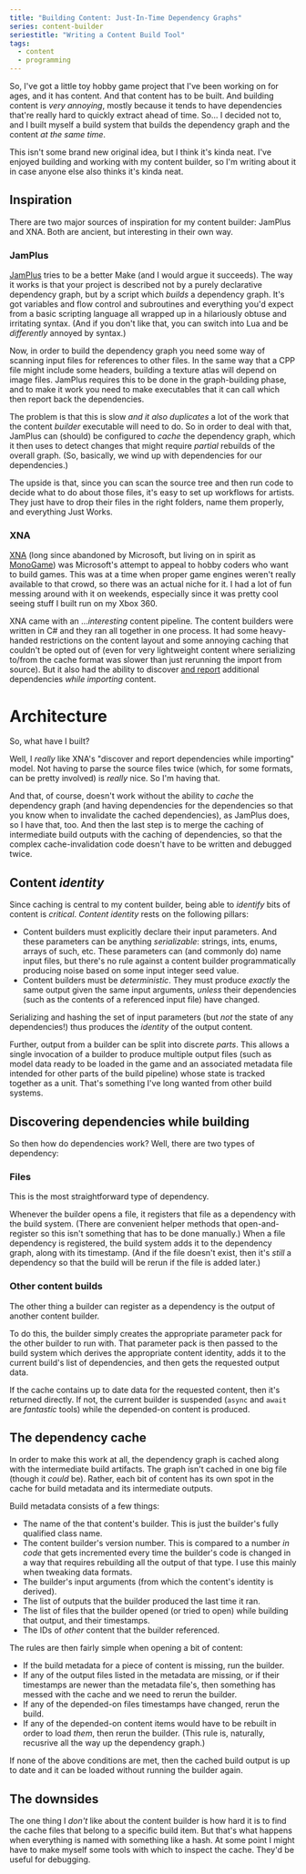 ```yaml
---
title: "Building Content: Just-In-Time Dependency Graphs"
series: content-builder
seriestitle: "Writing a Content Build Tool"
tags:
  - content
  - programming
---
```

So, I've got a little toy hobby game project that I've been working on for ages, and it has content. And that content has to be built. And building content is _very annoying_, mostly because it tends to have dependencies that're really hard to quickly extract ahead of time. So... I decided not to, and I built myself a build system that builds the dependency graph and the content _at the same time_.

This isn't some brand new original idea, but I think it's kinda neat. I've enjoyed building and working with my content builder, so I'm writing about it in case anyone else also thinks it's kinda neat.

## Inspiration

There are two major sources of inspiration for my content builder: JamPlus and XNA. Both are ancient, but interesting in their own way.

### JamPlus

[JamPlus](https://github.com/jamplus/jamplus) tries to be a better Make (and I would argue it succeeds). The way it works is that your project is described not by a purely declarative dependency graph, but by a script which _builds_ a dependency graph. It's got variables and flow control and subroutines and everything you'd expect from a basic scripting language all wrapped up in a hilariously obtuse and irritating syntax. (And if you don't like that, you can switch into Lua and be _differently_ annoyed by syntax.)

Now, in order to build the dependency graph you need some way of scanning input files for references to other files. In the same way that a CPP file might include some headers, building a texture atlas will depend on image files. JamPlus requires this to be done in the graph-building phase, and to make it work you need to make executables that it can call which then report back the dependencies.

The problem is that this is slow _and it also duplicates_ a lot of the work that the content _builder_ executable will need to do. So in order to deal with that, JamPlus can (should) be configured to _cache_ the dependency graph, which it then uses to detect changes that might require _partial_ rebuilds of the overall graph. (So, basically, we wind up with dependencies for our dependencies.)

The upside is that, since you can scan the source tree and then run code to decide what to do about those files, it's easy to set up workflows for artists. They just have to drop their files in the right folders, name them properly, and everything Just Works.

### XNA

[XNA](https://en.wikipedia.org/wiki/Microsoft_XNA) (long since abandoned by Microsoft, but living on in spirit as [MonoGame](https://monogame.net/)) was Microsoft's attempt to appeal to hobby coders who want to build games. This was at a time when proper game engines weren't really available to that crowd, so there was an actual niche for it. I had a lot of fun messing around with it on weekends, especially since it was pretty cool seeing stuff I built run on my Xbox 360.

XNA came with an ..._interesting_ content pipeline. The content builders were written in C# and they ran all together in one process. It had some heavy-handed restrictions on the content layout and some annoying caching that couldn't be opted out of (even for very lightweight content where serializing to/from the cache format was slower than just rerunning the import from source). But it also had the ability to discover [and report](https://docs.monogame.net/api/Microsoft.Xna.Framework.Content.Pipeline.ContentImporterContext.html#Microsoft_Xna_Framework_Content_Pipeline_ContentImporterContext_AddDependency_System_String_) additional dependencies _while importing_ content.

# Architecture

So, what have I built?

Well, I _really_ like XNA's "discover and report dependencies while importing" model. Not having to parse the source files twice (which, for some formats, can be pretty involved) is _really_ nice. So I'm having that.

And that, of course, doesn't work without the ability to _cache_ the dependency graph (and having dependencies for the dependencies so that you know when to invalidate the cached dependencies), as JamPlus does, so I have that, too. And then the last step is to merge the caching of intermediate build outputs with the caching of dependencies, so that the complex cache-invalidation code doesn't have to be written and debugged twice.

## Content _identity_

Since caching is central to my content builder, being able to _identify_ bits of content is _critical_. _Content identity_ rests on the following pillars:
* Content builders must explicitly declare their input parameters. And these parameters can be anything _serializable_: strings, ints, enums, arrays of such, etc. These parameters can (and commonly do) name input files, but there's no rule against a content builder programmatically producing noise based on some input integer seed value.
* Content builders must be _deterministic_. They must produce _exactly_ the same output given the same input arguments, _unless_ their dependencies (such as the contents of a referenced input file) have changed.

Serializing and hashing the set of input parameters (but _not_ the state of any dependencies!) thus produces the _identity_ of the output content.

Further, output from a builder can be split into discrete _parts_. This allows a single invocation of a builder to produce multiple output files (such as model data ready to be loaded in the game and an associated metadata file intended for other parts of the build pipeline) whose state is tracked together as a unit. That's something I've long wanted from other build systems.

## Discovering dependencies while building

So then how do dependencies work? Well, there are two types of dependency:

### Files

This is the most straightforward type of dependency.

Whenever the builder opens a file, it registers that file as a dependency with the build system. (There are convenient helper methods that open-and-register so this isn't something that has to be done manually.) When a file dependency is registered, the build system adds it to the dependency graph, along with its timestamp. (And if the file doesn't exist, then it's _still_ a dependency so that the build will be rerun if the file is added later.)

### Other content builds

The other thing a builder can register as a dependency is the output of another content builder.

To do this, the builder simply creates the appropriate parameter pack for the other builder to run with. That parameter pack is then passed to the build system which derives the appropriate content identity, adds it to the current build's list of dependencies, and then gets the requested output data.

If the cache contains up to date data for the requested content, then it's returned directly. If not, the current builder is suspended (`async` and `await` are _fantastic_ tools) while the depended-on content is produced.

## The dependency cache

In order to make this work at all, the dependency graph is cached along with the intermediate build artifacts. The graph isn't cached in one big file (though it _could_ be). Rather, each bit of content has its own spot in the cache for build metadata and its intermediate outputs.

Build metadata consists of a few things:
* The name of the that content's builder. This is just the builder's fully qualified class name.
* The content builder's version number. This is compared to a number _in code_ that gets incremented every time the builder's code is changed in a way that requires rebuilding all the output of that type. I use this mainly when tweaking data formats.
* The builder's input arguments (from which the content's identity is derived).
* The list of outputs that the builder produced the last time it ran.
* The list of files that the builder opened (or tried to open) while building that output, and their timestamps.
* The IDs of _other_ content that the builder referenced.

The rules are then fairly simple when opening a bit of content:
* If the build metadata for a piece of content is missing, run the builder.
* If any of the output files listed in the metadata are missing, or if their timestamps are newer than the metadata file's, then something has messed with the cache and we need to rerun the builder.
* If any of the depended-on files timestamps have changed, rerun the build.
* If any of the depended-on content items would have to be rebuilt in order to load _them_, then rerun the builder. (This rule is, naturally, recusrive all the way up the dependency graph.)

If none of the above conditions are met, then the cached build output is up to date and it can be loaded without running the builder again.

## The downsides

The one thing I _don't_ like about the content builder is how hard it is to find the cache files that belong to a specific build item. But that's what happens when everything is named with something like a hash. At some point I might have to make myself some tools with which to inspect the cache. They'd be useful for debugging.
